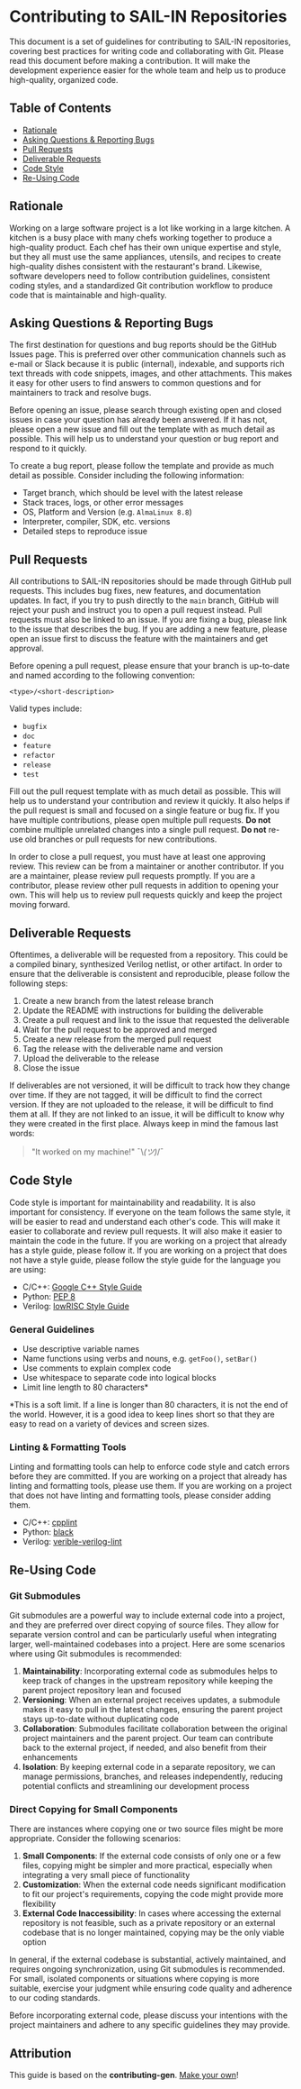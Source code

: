 <!-- Author: Joseph Bellahcen <josbella@iu.edu> -->

# Contributing to SAIL-IN Repositories

This document is a set of guidelines for contributing to SAIL-IN repositories,
covering best practices for writing code and collaborating with Git. Please
read this document before making a contribution. It will make the development
experience easier for the whole team and help us to produce high-quality,
organized code.

## Table of Contents

- [Rationale](#rationale)
- [Asking Questions & Reporting Bugs](#asking-questions--reporting-bugs)
- [Pull Requests](#pull-requests)
- [Deliverable Requests](#deliverable-requests)
- [Code Style](#code-style)
- [Re-Using Code](#re-using-code)

## Rationale

Working on a large software project is a lot like working in a large kitchen.
A kitchen is a busy place with many chefs working together to produce a
high-quality product. Each chef has their own unique expertise and style, but
they all must use the same appliances, utensils, and recipes to create
high-quality dishes consistent with the restaurant's brand. Likewise, software
developers need to follow contribution guidelines, consistent coding styles,
and a standardized Git contribution workflow to produce code that is
maintainable and high-quality.

## Asking Questions & Reporting Bugs

The first destination for questions and bug reports should be the GitHub Issues
page. This is preferred over other communication channels such as e-mail or
Slack because it is public (internal), indexable, and supports rich text
threads with code snippets, images, and other attachments. This makes it easy
for other users to find answers to common questions and for maintainers to
track and resolve bugs.

Before opening an issue, please search through existing open and closed issues
in case your question has already been answered. If it has not, please open a
new issue and fill out the template with as much detail as possible. This will
help us to understand your question or bug report and respond to it quickly.

To create a bug report, please follow the template and provide as much detail
as possible. Consider including the following information:

- Target branch, which should be level with the latest release
- Stack traces, logs, or other error messages
- OS, Platform and Version (e.g. `AlmaLinux 8.8`)
- Interpreter, compiler, SDK, etc. versions
- Detailed steps to reproduce issue

## Pull Requests

All contributions to SAIL-IN repositories should be made through GitHub pull
requests. This includes bug fixes, new features, and documentation updates.
In fact, if you try to push directly to the `main` branch, GitHub will
reject your push and instruct you to open a pull request instead. Pull requests
must also be linked to an issue. If you are fixing a bug, please link to the
issue that describes the bug. If you are adding a new feature, please open an
issue first to discuss the feature with the maintainers and get approval.

Before opening a pull request, please ensure that your branch is up-to-date
and named according to the following convention:

```
<type>/<short-description>
```

Valid types include:
- `bugfix`
- `doc`
- `feature`
- `refactor`
- `release`
- `test`

Fill out the pull request template with as much detail as possible. This will
help us to understand your contribution and review it quickly. It also helps
if the pull request is small and focused on a single feature or bug fix. If
you have multiple contributions, please open multiple pull requests. **Do not**
combine multiple unrelated changes into a single pull request. **Do not**
re-use old branches or pull requests for new contributions.

In order to close a pull request, you must have at least one approving review.
This review can be from a maintainer or another contributor. If you are a
maintainer, please review pull requests promptly. If you are a contributor,
please review other pull requests in addition to opening your own. This will
help us to review pull requests quickly and keep the project moving forward.

## Deliverable Requests

Oftentimes, a deliverable will be requested from a repository. This could be
a compiled binary, synthesized Verilog netlist, or other artifact. In order to
ensure that the deliverable is consistent and reproducible, please follow the
following steps:

1. Create a new branch from the latest release branch
1. Update the README with instructions for building the deliverable
1. Create a pull request and link to the issue that requested the deliverable
1. Wait for the pull request to be approved and merged
1. Create a new release from the merged pull request
1. Tag the release with the deliverable name and version
1. Upload the deliverable to the release
1. Close the issue

If deliverables are not versioned, it will be difficult to track how they
change over time. If they are not tagged, it will be difficult to find the
correct version. If they are not uploaded to the release, it will be difficult
to find them at all. If they are not linked to an issue, it will be difficult
to know why they were created in the first place. Always keep in mind the
famous last words:

> "It worked on my machine!" ¯\\_(ツ)_/¯

## Code Style

Code style is important for maintainability and readability. It is also
important for consistency. If everyone on the team follows the same style,
it will be easier to read and understand each other's code. This will make
it easier to collaborate and review pull requests. It will also make it
easier to maintain the code in the future. If you are working on a project
that already has a style guide, please follow it. If you are working on a
project that does not have a style guide, please follow the style guide for
the language you are using:

- C/C++: [Google C++ Style Guide](https://google.github.io/styleguide/cppguide.html)
- Python: [PEP 8](https://peps.python.org/pep-0008)
- Verilog: [lowRISC Style Guide](https://github.com/lowRISC/style-guides/blob/master/VerilogCodingStyle.md)

### General Guidelines

- Use descriptive variable names
- Name functions using verbs and nouns, e.g. `getFoo()`, `setBar()`
- Use comments to explain complex code
- Use whitespace to separate code into logical blocks
- Limit line length to 80 characters*

*This is a soft limit. If a line is longer than 80 characters, it is not
the end of the world. However, it is a good idea to keep lines short so that
they are easy to read on a variety of devices and screen sizes.

### Linting & Formatting Tools

Linting and formatting tools can help to enforce code style and catch errors
before they are committed. If you are working on a project that already has
linting and formatting tools, please use them. If you are working on a project
that does not have linting and formatting tools, please consider adding them.

- C/C++: [cpplint](https://github.com/cpplint/cpplint)
- Python: [black](https://github.com/psf/black)
- Verilog: [verible-verilog-lint](https://github.com/chipsalliance/veriblecpp)

## Re-Using Code

### Git Submodules

Git submodules are a powerful way to include external code into a project, and
they are preferred over direct copying of source files. They allow for
separate version control and can be particularly useful when integrating
larger, well-maintained codebases into a project. Here are some scenarios
where using Git submodules is recommended:

1. **Maintainability**: Incorporating external code as submodules helps
    to keep track of changes in the upstream repository while keeping
    the parent project repository lean and focused
1. **Versioning**: When an external project receives updates, a submodule
    makes it easy to pull in the latest changes, ensuring the parent
    project stays up-to-date without duplicating code
1. **Collaboration**: Submodules facilitate collaboration between the original
    project maintainers and the parent project. Our team can contribute back
    to the external project, if needed, and also benefit from their
    enhancements
1. **Isolation**: By keeping external code in a separate repository, we can
    manage permissions, branches, and releases independently, reducing
    potential conflicts and streamlining our development process

### Direct Copying for Small Components

There are instances where copying one or two source files might be more
appropriate. Consider the following scenarios:

1. **Small Components**: If the external code consists of only one or a few
    files, copying might be simpler and more practical, especially when
    integrating a very small piece of functionality
1. **Customization**: When the external code needs significant modification to
    fit our project's requirements, copying the code might provide more
    flexibility
1. **External Code Inaccessibility**: In cases where accessing the external
    repository is not feasible, such as a private repository or an external
    codebase that is no longer maintained, copying may be the only viable option

In general, if the external codebase is substantial, actively maintained, and
requires ongoing synchronization, using Git submodules is recommended. For
small, isolated components or situations where copying is more suitable,
exercise your judgment while ensuring code quality and adherence to our coding
standards.

Before incorporating external code, please discuss your intentions with the
project maintainers and adhere to any specific guidelines they may provide.

## Attribution
This guide is based on the **contributing-gen**. [Make your own](https://github.com/bttger/contributing-gen)!
